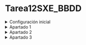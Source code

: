 # Tarea12SXE_BBDD

<details>
    <br>
    <summary>Configuración inicial</summary>
    
En primer lugar se crea la base de datos con la demo activa y después se instalan las aplicaciones de "Contacto" y "Facturación" y saldrán datos aleatorios de demostración.

![contactcosdemo](https://github.com/user-attachments/assets/26671709-86bf-4b3c-85fb-115c0948cb80)

Para realizar las consultas se accede a Pg_admin y se hacen en la base de datos seleccionada.

![querysbbddd](https://github.com/user-attachments/assets/b2791988-6709-44b5-86d3-31acfa9e1bd0)

</details>

<details>
    <br>
    <summary>Apartado 1</summary>
    
Query:

```bash
CREATE TABLE EmpresasFCT (
    idEmpresa SERIAL PRIMARY KEY,
    nombre VARCHAR(40),
    quiereAlumnos BOOLEAN,
    numAlumnos INTEGER,
    fechaContacto DATE
);
```

La consulta salió correcta y se puede ver que se creó correctamente al refrescar las tablas:

![ap1querycorrecta](https://github.com/user-attachments/assets/85ed7398-41d9-4b59-8bd3-192949f5218f)

</details>

<details>
    <br>
    <summary>Apartado 2</summary>
    
Query:

```bash
INSERT INTO EmpresasFCT (nombre, quiereAlumnos, numAlumnos, fechaContacto) VALUES
('Imatia', TRUE, 3, '2024-01-15'),
('Bahia', FALSE, NULL, '2024-02-10'),
('Marine Instruments', TRUE, 5, '2024-03-05'),
('Optare', TRUE, 2, '2024-01-28'),
('Zara', FALSE, NULL, '2024-02-20');
```

Se insertaron los datos correctamente:

![ap2](https://github.com/user-attachments/assets/c897e1fb-5e07-4503-9609-7ec18d51db94)

</details>

<details>
    <br>
    <summary>Apartado 3</summary>
    
Query:

```bash
 select * from empresasfct order by fechacontacto desc;
```
Al realizar este consulta se mostrarán los datos ordenados de la manera especificada:

![ap3](https://github.com/user-attachments/assets/b90d23b2-f43c-47a0-be74-f2b565f31095)


</details>
